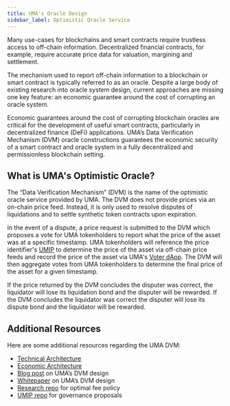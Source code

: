 ```yaml
---
title: UMA's Oracle Design
sidebar_label: Optimistic Oracle Service
---
```


Many use-cases for blockchains and smart contracts require trustless access to off-chain information.
Decentralized financial contracts, for example, require accurate price data for valuation, margining and settlement.

The mechanism used to report off-chain information to a blockchain or smart contract is typically referred to as an oracle.
Despite a large body of existing research into oracle system design, current approaches are missing one key feature: an economic guarantee around the cost of corrupting an oracle system.

Economic guarantees around the cost of corrupting blockchain oracles are critical for the development of useful smart contracts, particularly in decentralized finance (DeFi) applications.
UMA’s Data Verification Mechanism (DVM) oracle constructions guarantees the economic security of a smart contract and oracle system in a fully decentralized and permissionless blockchain setting.

## What is UMA's Optimistic Oracle?

The “Data Verification Mechanism” (DVM) is the name of the optimistic oracle service provided by UMA. The DVM does not provide prices via an on-chain price feed. Instead, it is only used to resolve disputes of liquidations and to settle synthetic token contracts upon expiration. 

In the event of a dispute, a price request is submitted to the DVM which proposes a vote for UMA tokenholders to report what the price of the asset was at a specific timestamp. UMA tokenholders will reference the price identifier's [UMIP](uma-tokenholders/umips.md) to determine the price of the asset via off-chain price feeds and record the price of the asset via UMA's [Voter dApp](uma-tokenholders/voter-dApp.md). The DVM will then aggregate votes from UMA tokenholders to determine the final price of the asset for a given timestamp. 

If the price returned by the DVM concludes the disputer was correct, the liquidator will lose its liquidation bond and the disputer will be rewarded. If the DVM concludes the liquidator was correct the disputer will lose its dispute bond and the liquidator will be rewarded. 

## Additional Resources

Here are some additional resources regarding the UMA DVM:

- [Technical Architecture](oracle/tech-architecture.md)
- [Economic Architecture](oracle/econ-architecture.md)
- [Blog post](https://medium.com/uma-project/umas-data-verification-mechanism-3c5342759eb8) on UMA’s DVM design
- [Whitepaper](https://github.com/UMAprotocol/whitepaper/blob/master/UMA-DVM-oracle-whitepaper.pdf) on UMA’s DVM design
- [Research repo](https://github.com/UMAprotocol/research) for optimal fee policy
- [UMIP repo](https://github.com/UMAprotocol/UMIPs) for governance proposals